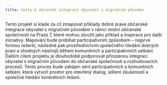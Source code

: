 ```yaml
---
title: Cesty k občanské integraci obyvatel s migračním původem
---
```


Tento projekt si klade za cíl zmapovat příklady dobré praxe občanské integrace obyvatel s migračním původem v rámci místní občanské společnosti na Praze 7, které mohou sloužit jako příklad a inspirace pro další iniciativy. Mapování bude probíhat participativním způsobem – nejprve formou rešerší, následně pak prostřednictvím společného hledání dobrých praxí a vhodných nástrojů během komunitních a participativních setkání.
Dalším cílem projektu je dlouhodobě podporovat přirozenou integraci obyvatel s migračním původem do občanské společnosti a rozhodovacích procesů. Tento proces bude zahájen sérií participativních a komunitních setkání, která vytvoří prostor pro otevřený dialog, sdílení zkušeností a společné hledání konkrétních řešení.